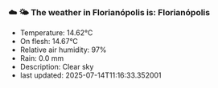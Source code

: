 ### ☁️ 🌤️  The weather in Florianópolis is: Florianópolis

- Temperature: 14.62°C
- On flesh: 14.67°C
- Relative air humidity: 97%
- Rain: 0.0 mm
- Description: Clear sky
- last updated: 2025-07-14T11:16:33.352001
